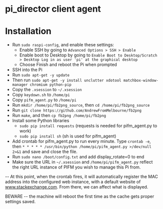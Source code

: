 pi_director client agent
===========

# Installation

- Run `sudo raspi-config`, and enable these settings:
  - Enable SSH by going to `Advanced Options > SSH > Enable`
  - Enable boot to Desktop by going to `Enable Boot to Desktop/Scratch > Desktop Log in as user 'pi' at the graphical desktop`
  - Choose Finish and reboot the Pi when prompted
- SSH into the Pi
- Run `sudo apt-get -y update`
- Then run `sudo apt-get -y install unclutter xdotool matchbox-window-manager chromium python-pip`
- Copy the `.xsession` to `~/.xsession`
- Copy `keydown.sh` to `/home/pi`
- Copy `pifm_agent.py` to `/home/pi`
- Run `mkdir /home/pi/fb2png_source`, then `cd /home/pi/fb2png_source`
- Run `git clone https://github.com/AndrewFromMelbourne/fb2png`
- Run `make`, and then `cp fb2png /home/pi/fb2png`
- Install some Python libraries
  - `sudo pip install requests` (requests is needed for pifm_agent.py to work)
  - `sudo pip install sh` (sh is used for pifm_agent)
- Add crontab for pifm_agent.py to run every minute. Type `crontab -e`, then `* * * * * /usr/bin/python /home/pi/pifm_agent.py >/dev/null 2>&1` and save and close the file. 
- Run `sudo nano /boot/config.txt` and add display_rotate=0 to end
- Make sure the URL in `~/.xsession` and `/home/pi/pifm_agent.py` reflect the right URL instance of PIFM you wish to manage this Pi from.

-- At this point, when the crontab fires, it will automatically register the MAC address into the configured web instance, with a default website of www.stackexchange.com. From there, we can affect what is displayed.  

BEWARE -- the machine will reboot the first time as the cache gets proper settings saved.
